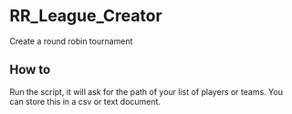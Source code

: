 # RR_League_Creator
Create a round robin tournament

## How to
Run the script, it will ask for the path of your list of players or teams.  You can store this in a csv or text document.
